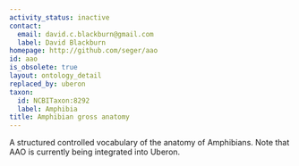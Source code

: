 ```yaml
---
activity_status: inactive
contact:
  email: david.c.blackburn@gmail.com
  label: David Blackburn
homepage: http://github.com/seger/aao
id: aao
is_obsolete: true
layout: ontology_detail
replaced_by: uberon
taxon:
  id: NCBITaxon:8292
  label: Amphibia
title: Amphibian gross anatomy
---
```


A structured controlled vocabulary of the anatomy of Amphibians. Note that AAO is currently being integrated into Uberon.
